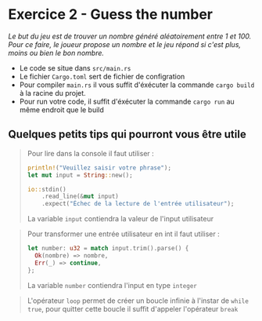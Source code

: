 # Exercice 2 - Guess the number

_Le but du jeu est de trouver un nombre généré aléatoirement entre 1 et 100. Pour ce faire, le joueur propose un nombre et le jeu répond si c'est plus, moins ou bien le bon nombre._

- Le code se situe dans `src/main.rs`
- Le fichier `Cargo.toml` sert de fichier de configration
- Pour compiler `main.rs` il vous suffit d'éxécuter la commande `cargo build` à la racine du projet.<br>
- Pour run votre code, il suffit d'éxécuter la commande `cargo run` au même endroit que le build

## Quelques petits tips qui pourront vous être utile

> Pour lire dans la console il faut utiliser :
> ```Rust
> println!("Veuillez saisir votre phrase");
> let mut input = String::new();
> 
> io::stdin()
>     .read_line(&mut input)
>     .expect("Échec de la lecture de l'entrée utilisateur");
> ``` 
> La variable `input` contiendra la valeur de l'input utilisateur

> Pour transformer une entrée utilisateur en int il faut utiliser :
>```Rust
>let number: u32 = match input.trim().parse() {
>   Ok(nombre) => nombre,
>   Err(_) => continue,
>};
>```
>La variable `number` contiendra l'input en type `integer`

>L'opérateur `loop` permet de créer un boucle infinie à l'instar de `while true`, pour quitter cette boucle il suffit d'appeler l'opérateur `break`